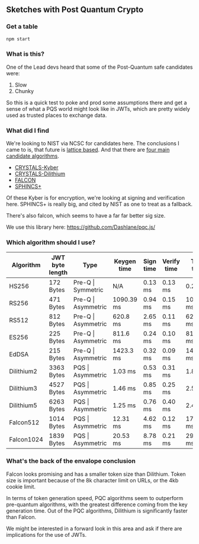 ## Sketches with Post Quantum Crypto

### Get a table

```bash
npm start
```

### What is this?

One of the Lead devs heard that some of the Post-Quantum safe candidates were:

1. Slow
2. Chunky

So this is a quick test to poke and prod some assumptions there and get a sense of what a PQS
world might look like in JWTs, which are pretty widely used as trusted places to exchange data.

### What did I find

We're looking to NIST via NCSC for candidates here.
The conclusions I came to is, that future is [lattice based](https://nvlpubs.nist.gov/nistpubs/FIPS/NIST.FIPS.204.pdf).
And that there are [four main candidate algorithms](https://www.nist.gov/news-events/news/2022/07/nist-announces-first-four-quantum-resistant-cryptographic-algorithms).

  - [CRYSTALS-Kyber](https://pq-crystals.org/kyber/index.shtml)
  - [CRYSTALS-Dilithium](https://pq-crystals.org/dilithium/index.shtml)
  - [FALCON](https://falcon-sign.info/)
  - [SPHINCS+](https://sphincs.org/)

Of these Kyber is for encryption, we're looking at signing and verification here.
SPHINCS+ is really big, and cited by NIST as one to treat as a fallback.

There's also falcon, which seems to have a far far better sig size.

We use this library here: https://github.com/Dashlane/pqc.js/

### Which algorithm should I use?

| Algorithm  | JWT byte length | Type                | Keygen time | Sign time | Verify time | Total time |
| ---------- | --------------- | ------------------- | ----------- | --------- | ----------- | ---------- |
| HS256      | 172 Bytes       | Pre-Q \| Symmetric  | N/A         | 0.13 ms   | 0.13 ms     | 0.26 ms    |
| RS256      | 471 Bytes       | Pre-Q \| Asymmetric | 1090.39 ms  | 0.94 ms   | 0.15 ms     | 1091.48 ms |
| RS512      | 812 Bytes       | Pre-Q \| Asymmetric | 620.8 ms    | 2.65 ms   | 0.11 ms     | 623.56 ms  |
| ES256      | 225 Bytes       | Pre-Q \| Asymmetric | 811.6 ms    | 0.24 ms   | 0.10 ms     | 811.94 ms  |
| EdDSA      | 215 Bytes       | Pre-Q \| Asymmetric | 1423.3 ms   | 0.32 ms   | 0.09 ms     | 1423.71 ms |
| Dilithium2 | 3363 Bytes      | PQS \| Asymmetric   | 1.03 ms     | 0.53 ms   | 0.31 ms     | 1.87 ms    |
| Dilithium3 | 4527 Bytes      | PQS \| Asymmetric   | 1.46 ms     | 0.85 ms   | 0.25 ms     | 2.56 ms    |
| Dilithium5 | 6263 Bytes      | PQS \| Asymmetric   | 1.25 ms     | 0.76 ms   | 0.40 ms     | 2.41 ms    |
| Falcon512  | 1014 Bytes      | PQS \| Asymmetric   | 12.31 ms    | 4.62 ms   | 0.12 ms     | 17.05 ms   |
| Falcon1024 | 1839 Bytes      | PQS \| Asymmetric   | 20.53 ms    | 8.78 ms   | 0.21 ms     | 29.52 ms   |

### What's the back of the envalope conclusion

Falcon looks promising and has a smaller token size than Dilithium. Token size is important because of the 8k character limit on URLs, or the 4kb cookie limit.

In terms of token generation speed, PQC algorithms seem to outperform pre-quantum algorithms, with the greatest difference coming from the key generation time. Out of the PQC algorithms, Dilithium is significantly faster than Falcon.

We might be interested in a forward look in this area and ask if there are implications for the use of JWTs.
